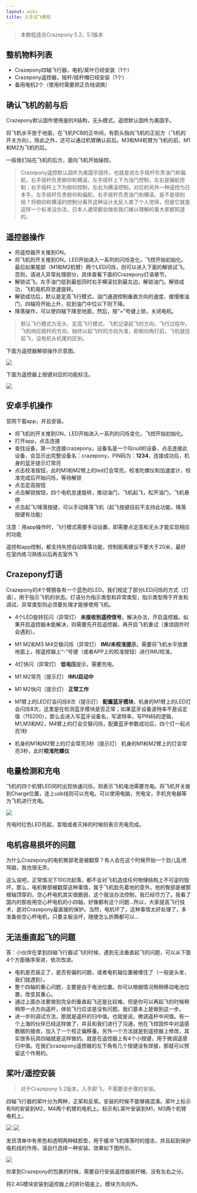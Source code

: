 ```yaml
---
layout: wiki
title: 入手试飞教程
---
```


> 本教程适合Crazepony 5.2，5.1版本

## 整机物料列表

* Crazepony四轴飞行器，电机/桨叶已经安装（1个）
* Crazepony遥控器，摇杆/摇杆帽已经安装（1个）
* 备用电机2个（使用时需要把正负线调换）

## 确认飞机的前与后
Crazepony默认固件使用是的X结构，无头模式，遥控默认固件为美国手。

将飞机水平放于地面，在飞机PCB的正中间，有箭头指向飞机的正前方（飞机的开关方向）。除此之外，还可以通过机臂确认前后。M3和M4机臂为飞机的前，M1和M2为飞机的后。

一般我们站在飞机的后方，面向飞机开始操控。

> Crazepony遥控默认固件为美国手固件。也就是说左手摇杆负责油门和偏航，右手摇杆负责俯仰和横滚。左手摇杆上下为油门控制，左右是偏航控制；右手摇杆上下为俯仰控制，左右为横滚控制。对应的另外一种遥控为日本手。左手摇杆负责俯仰和偏航，右手摇杆负责油门和横滚。是不是很别扭？将俯仰和横滚的控制分离开这种设计太反人类了个人觉得，但是它就是这样一个标准没办法，日本人通常都会做些我们难以理解的事大家都知道的。

 
## 遥控器操作
* 将遥控器开关推到ON。
* 将飞机的开关推到ON，LED开始进入一系列的闪烁变化，飞控开始初始化。最后如果尾部（M1和M2机臂）两个LED闪烁，则可以进入下面的解锁试飞。否则，请进入异常处理部分，具体查看下面的Crazepony灯语章节。
* 解锁试飞。左手油门低到最低同时右手横滚拉到最左边，解锁油门。解锁成功，飞机电机将怠速旋转。
* 解锁成功后，默认是定高飞行模式，油门通道控制垂直方向的速度，缓慢推油门，四轴将开始上升，拉到油门中位以下则下降。
* 降落操作，可以使四轴下降至地面，然后，按“+”号键上锁，关闭电机。

> 默认飞行模式为无头、定高飞行模式。飞机记录起飞的方向，飞行过程中，飞机响应摇杆的方向，始终以起飞时的方向为准，即俯仰角打前，飞机就往前飞，没有机头机尾的区别。

下面为遥控器解锁操作示意图。

![](/assets/img/user-guide-10.png)

下面为遥控器上按键对应的功能标注。

![](/assets/img/rc-button.png)


## 安卓手机操作
官网下载app，并且安装。

* 将飞机的开关推到ON，LED开始进入一系列的闪烁变化，飞控开始初始化。
* 打开app，点击连接
* 查找设备，第一次连接crazepony，设备名是一个叫null的设备，点击连接此设备，会显示出完整设备名：crazepony，PIN码为：**1234**，连接成功后，机身的蓝牙提示灯常亮
* 点击校准按钮，此时M1和M2臂上的led灯会常亮，校准陀螺仪和加速度计，校准完成后开始闪烁，等待解锁
* 点击定高按钮
* 点击解锁按钮，四个电机怠速旋转，推动油门，飞机起飞，松开油门，飞机悬停
* 点击起飞/降落按键，可以手动降落飞机（起飞按键目前不支持此功能，降落按键有功能）

注意：用app操作时，飞行模式需要手动设置，即需要点定高和无头才能实现相应的功能

遥控和app控制，都支持失控自动降落功能，控制距离建议不要大于20米，最好在室内练习熟练以后再去室外飞

## Crazepony灯语

Crazepony的4个臂膀各有一个蓝色的LED。我们规定了部分LED闪烁的方式（灯语），用于指示飞机的状态。灯语分为指示类型和异常类型，指示类型用于开发和调试，异常类型则必须要处理才能够使用飞机。

* 4个LED旋转狂闪（异常灯）
**未接收到遥控信号**。解决办法，开启遥控器。如果开启遥控器未能解决，则需要先开启遥控器，再开启飞机重试（重烧固件时会遇到）。

* M1 M2和M3 M4交替闪烁（异常灯）
**IMU未校准提示**，需要将飞机水平放置地面上，按遥控器上“-”号键（或者APP上的校准按钮）进行IMU校准。

* 4灯快闪（异常灯）
**低电压**提示，需要充电。

* M1 M2常亮（提示灯）
**IMU启动中**

* M1 M2快闪（提示灯）
**正常工作**

* M1臂上的LED灯会闪烁8次（提示灯）
**配置蓝牙模块**，机身的M1臂上的LED灯会闪烁8次，这里是在检测蓝牙模块是否正常；如果蓝牙设备波特率不是设定值（115200），那么会进入写蓝牙设备名，写波特率，写PIN码的逻辑，M1,M3和M2，M4臂上的灯会交替闪烁，配置蓝牙参数成功后，四个灯一起点亮1秒

* 机身的M1和M2臂上的灯会常亮3秒（提示灯）
机身的M1和M2臂上的灯会常亮3秒，此时**校准陀螺仪**


## 电量检测和充电
飞机的四个机臂LED同时出现快速闪烁，则表示飞机电池需要充电。将飞机开关拨到Charge位置，连上usb线则可以充电。可以使用电脑，充电宝，手机充电器等为飞机进行充电。

![](/assets/img/charge.jpg)

充电时红色LED亮起，变暗或者灭掉的时候则表示充电完成。

 
## 电机容易损坏的问题
为什么Crazepony的电机臀部老是被戳穿？有人会在这个时候开始一个劲儿乱喷骂娘，我也很无奈。

这么说吧，正常情况下100次起落，都不会对飞机造成任何物理结构上不可逆的毁坏。那么，电机臀部被戳穿这种事情，属于飞机脸先着地的意外，他的臀部是被那根轴顶穿的，空心杯电机其实很脆弱，这个我没办法控制，我已经尽力了。我看了国内的那些用空心杯电机的小四轴，好像都有这个问题...所以，大家提高飞行技术，是对Crazepony最直接的保护。当然，电机坏了，这种事情太好处理了，多准备些空心杯电机，只要主板没坏，随便怎么折腾都可以...


## 无法垂直起飞的问题
答：小伙伴在拿到四轴飞行器试飞的时候，遇到无法垂直起飞的问题，可以从下面4个方面循序渐进，依次改进。

* 电机是否装正了，是否有偏的问题，或者电机轴位置被缠住了（一般是头发，我们就遇到）。
* 整个四轴的重心问题，主要是由于电池位置。你可以根据情况稍稍移动电池位置，改变其重心。
* 通过上面办法要做到完全的垂直起飞还是比较难。但是你可以再起飞的时候稍稍带一点方向遥杆，体验飞行应该是没有问题。我们基本上是做到这一步。
* 进一步的调试方法，那就是遥杆的归中值。也就是说，微调遥杆中间值。有一个上海的伙伴已经这样做了，并且和我们进行了沟通，他在飞控固件中对遥感数据的接收，加入了一个校正偏移量。另外一个方法就是到遥控器上修改，其实很多玩具四轴就是这样做的。就是在遥控器上有4个小按键，用于微调遥感归中值。在我们crazepony遥控器的左下角有几个按键没有焊接，那就可以预留这个作用的。

## 桨叶/遥控安装
> 对于Crazepony 5.2版本，入手即飞，不需要该步骤的安装。

四轴飞行器的桨叶分为两种，正桨和反桨。安装的时候不能够搞混淆。桨叶上标示有R的安装到M2，M4两个机臂的电机上。标示有L桨叶安装到M1，M3两个机臂电机上。

![](/assets/img/user-guide-5-0-1.jpg)
![](/assets/img/user-guide-5-0-2.jpg)

发货清单中有黑色和透明两种硅胶垫，用于缓冲飞机降落时的撞击，并且起到保护电机线的作用，请自行选择一种安装。效果如下图所示。

![](/assets/img/user-guide-5-1-0.jpg)

你拿到Crazepony的包裹的时候，需要自行安装遥控器摇杆帽，没有左右之分。

将2.4G模块安装到遥控器上的排针插座上。模块方向向外。

